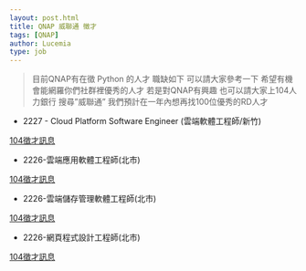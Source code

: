 ```yaml
---
layout: post.html
title: QNAP 威聯通 徵才
tags: [QNAP]
author: Lucemia
type: job
---
```


> 目前QNAP有在徵 Python 的人才 職缺如下
可以請大家參考一下
希望有機會能網羅你們社群裡優秀的人才
若是對QNAP有興趣 也可以請大家上104人力銀行 搜尋”威聯通”
我們預計在一年內想再找100位優秀的RD人才

* 2227 - Cloud Platform Software Engineer (雲端軟體工程師/新竹)

[104徵才訊息](http://www.104.com.tw/jobbank/custjob/index.php?r=job&j=676547295f4b445b36373f6845433d1f2453f492b393b45262626266b3e402b2a735j55&jobsource=)

* 2226-雲端應用軟體工程師(北市)

[104徵才訊息](http://www.104.com.tw/jobbank/custjob/index.php?r=job&j=64404a2d524c455c3738406946443e20846404a2c3a3c46272727276a3f312c2b826j52&jobsource=n104bank1&hotjob_chr=)

* 2226-雲端儲存管理軟體工程師(北市)

[104徵才訊息](http://www.104.com.tw/jobbank/custjob/index.php?r=job&j=3f3d476f4f49425934353d6643413b1d0433d472937394324242424693c642928654j02&jobsource=n104bank1&hotjob_chr=)

* 2226-網頁程式設計工程師(北市)

[104徵才訊息](http://www.104.com.tw/jobbank/custjob/index.php?r=job&j=5d3d472a4f49425934353d6643413b1d0433d472937394324242424233c642928654j00&jobsource=n104bank1&hotjob_chr=)
